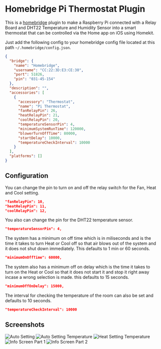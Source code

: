 # Homebridge Pi Thermostat Plugin

This is a [homebridge](https://github.com/nfarina/homebridge) plugin to make a Raspberry Pi connected with a Relay Board and DHT22 Temperature and Humidity Sensor into a smart thermostat that can be controlled via the Home app on iOS using Homekit.

Just add the following config to your homebridge config file located at this path `~/.homebridge/config.json`.

```json
{
  "bridge": {
    "name": "Homebridge",
    "username": "CC:22:3D:E3:CE:30",
    "port": 51826,
    "pin": "031-45-154"
  },
  "description": "",
  "accessories": [
    {
      "accessory": "Thermostat",
      "name": "Pi Thermostat",
      "fanRelayPin": 26,
      "heatRelayPin": 21,
      "coolRelayPin": 20,
      "temperatureSensorPin": 4,
      "minimumSystemRunTime": 120000,
      "blowerTurnOffTime": 80000,
      "startDelay": 10000,
      "temperatureCheckInterval": 10000
    }
  ],
  "platforms": []
}
```

## Configuration

You can change the pin to turn on and off the relay switch for the Fan, Heat and Cool setting.

```json
"fanRelayPin": 10,
"heatRelayPin": 11,
"coolRelayPin": 12,
```

You also can change the pin for the DHT22 temperature sensor.

```json
"temperatureSensorPin": 4,
```

The system has a minimum on off time which is in miliseconds and is the time it takes to turn Heat or Cool off so that air blows out of the system and it does not shut down immediately. This defaults to 1 min or 60 seconds.

```json
"minimumOnOffTime": 60000,
```

The system also has a minimum off on delay which is the time it takes to turn on the Heat or Cool so that it does not start it and stop it right away incase a wrong selection is made. this defaults to 15 seconds.

```json
"minimumOffOnDelay": 15000,
```

The interval for checking the temperature of the room can also be set and defaults to 10 seconds.

```json
"temperatureCheckInterval": 10000
```

## Screenshots

![Auto Setting](https://user-images.githubusercontent.com/498669/34306432-116a3cfc-e711-11e7-9fae-6662bd781fde.PNG)
![Auto Setting Temperature](https://user-images.githubusercontent.com/498669/34306435-14f0e088-e711-11e7-88e5-6803eff486f4.PNG)
![Heat Setting Temperature](https://user-images.githubusercontent.com/498669/34306426-0ddd1636-e711-11e7-9f1d-2f39141eadf2.PNG)
![Info Screen Part 1](https://user-images.githubusercontent.com/498669/34306428-0f9f2f04-e711-11e7-87c9-6c3b9b7e88fe.PNG)
![Info Screen Part 2](https://user-images.githubusercontent.com/498669/34306425-0c499448-e711-11e7-957b-ce92402b4d49.PNG)
